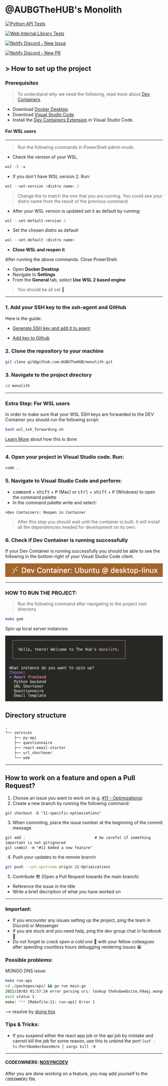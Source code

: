 # @AUBGTheHUB's Monolith

[![Python API Tests](https://github.com/AUBGTheHUB/monolith/actions/workflows/pytests.yml/badge.svg)](https://github.com/AUBGTheHUB/monolith/actions/workflows/pytests.yml)

[![Web Internal Library Tests](https://github.com/AUBGTheHUB/monolith/actions/workflows/webtests.yml/badge.svg)](https://github.com/AUBGTheHUB/monolith/actions/workflows/webtests.yml)

[![Notify Discord - New Issue](https://github.com/AUBGTheHUB/monolith/actions/workflows/discord_issue.yml/badge.svg)](https://github.com/AUBGTheHUB/monolith/actions/workflows/discord_issue.yml)

[![Notify Discord - New PR](https://github.com/AUBGTheHUB/monolith/actions/workflows/discord_pr.yml/badge.svg)](https://github.com/AUBGTheHUB/monolith/actions/workflows/discord_pr.yml)

## > How to set up the project

### Prerequisites

> To understand why we need the following, read more about [Dev Containers](https://containers.dev/).

- Download [Docker Desktop](https://www.docker.com/products/docker-desktop/).
- Download [Visual Studio Code](https://code.visualstudio.com/Download).
- Install the [Dev Containers Extension](https://marketplace.visualstudio.com/items?itemName=ms-vscode-remote.remote-containers) in Visual Studio Code.

#### For WSL users

---

> Run the following commands in PowerShell admin mode.

- Check the version of your WSL.

```PowerShell
wsl -l -v
```

- If you don't have WSL version 2. Run:

```PowerShell
wsl --set-version <distro name> 2
```

> Change the <distro name> to match the one that you are running. You could see your distro name from the result of the previous command.

- After your WSL version is updated set it as default by running:

```PowerShell
wsl --set-default-version 2
```

- Set the chosen distro as default

```PowerShell
wsl --set-default <distro name>
```

- **Close WSL and reopen it**

After running the above commands. Close PowerShell.

- Open **Docker Desktop**
- Navigate to **Settings**
- From the **General** tab, select **Use WSL 2 based engine**

> You should be all set 🎉

---

### 1. Add your SSH key to the ssh-agent and GitHub

Here is the guide:

- [Generate SSH key and add it to agent](https://docs.github.com/en/authentication/connecting-to-github-with-ssh/generating-a-new-ssh-key-and-adding-it-to-the-ssh-agent)

- [Add key to Github](https://docs.github.com/en/authentication/connecting-to-github-with-ssh/adding-a-new-ssh-key-to-your-github-account)

### 2. Clone the repository to your machine

```bash
git clone git@github.com:AUBGTheHUB/monolith.git
```

### 3. Navigate to the project directory

```bash
cd monolith
```

---

### Extra Step: For WSL users

In order to make sure that your WSL SSH keys are forwarded to the DEV Container you should run the following script:

```bash
bash wsl_ssh_forwarding.sh
```

[Learn More](https://code.visualstudio.com/remote/advancedcontainers/sharing-git-credentials) about how this is done

---

### 4. Open your project in Visual Studio code. Run:

```bash
code .
```

### 5. Navigate to Visual Studio Code and perform:

- <kbd>command</kbd> + <kbd>shift</kbd> + <kbd>P</kbd> (Mac) or <kbd>ctrl</kbd> + <kbd>shift</kbd> + <kbd>P</kbd> (Windows) to open the command palette
- In the command palette write and select:

```
>Dev Containers: Reopen in Container
```

> After this step you should wait until the container is built. It will install all the dependencies needed for development on its own.

### 6. Check if Dev Container is running successfully

If your Dev Container is running successfully you should be able to see the following in the bottom-right of your
Visual Studio Code client.

![](/docs/github/connected_devContainer.png)

---

### **HOW TO RUN THE PROJECT**:

> Run the following command after navigating to the project root directory

```bash
make gum
```

Spin up local server instances:

![](/docs/github/gum_interface.png)

## Directory structure

```
.
└── services
    ├── py-api
    ├── questionnaire
    ├── react-email-starter
    ├── url_shortener
    └── web

```

---

## How to work on a feature and open a Pull Request?

1. Choose an issue you want to work on (e.g. [#11 - Optimizations](https://github.com/AUBGTheHUB/monolith/issues/11))
2. Create a new branch by running the following command:

```shell
git checkout -b "11-specific-optimizations"
```

3. When commiting, place the issue number at the beginning of the commit message

```shell
git add .                               # be careful if something important is not gitignored
git commit -m "#11 Added a new feature"
```

4. Push your updates to the remote branch

```bash
git push --set-upstream origin 11-Optimizations
```

5. Contribute 😎 (Open a Pull Request towards the main branch)

- Reference the issue in the title
- Write a brief discription of what you have worked on

---

### Important:

- If you encounter any issues setting up the project, ping the team in Discord or Messenger
- If you are stuck and you need help, ping the dev group chat in facebook 🤼
- Do not forget to <em>crack open a cold one</em> 🍻 with your fellow colleagues after spending countless hours debugging rendering issues 😁

### Possible problems:

MONGO DNS issue:

```bash
make run-api
cd ./packages/api/ && go run main.go
2022/10/03 01:57:24 error parsing uri: lookup thehubwebsite.h9aqj.mongodb.net on 192.168.68.1:53: cannot unmarshal DNS message
exit status 1
make: *** [Makefile:11: run-api] Error 1
```

--> resolve by [doing this](https://stackoverflow.com/a/60560041)

### Tips & Tricks:

- If you suspend either the react app job or the api job by mistake and cannot kill the job for some reason, use this to unbind the port `lsof -ti:PortNumberGoesHere | xargs kill -9`

---

#### CODEOWNERS: [NOSYNCDEV](https://github.com/orgs/AUBGTheHUB/teams/nosyncdev)

After you are done working on a feature, you may add yourself to the `CODEOWNERS` file.
